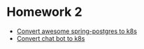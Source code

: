 # Homework 2


- [Convert awesome spring-postgres to k8s](./Task1/README.md)
- [Convert chat bot to k8s](./Task2/README.md)